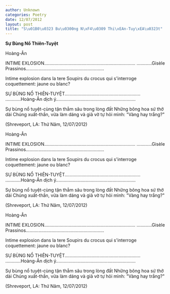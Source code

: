 ```yaml
---
author: Unknown
categories: Poetry
date: 12/07/2012
layout: post
title: "S\u01B0\u0323 Bu\u0300ng N\xF4\u0309 Thi\xEAn-Tuy\xEA\u0323t"
---
```


**Sự Bùng Nổ Thiên-Tuyệt**

Hoàng-Ân


INTIME EXLOSION.......................................................................
............Gisèle Prassinos.............................................................

Intime explosion dans la tere
Soupirs du crocus
qui s'interroge coquettement:
jaune ou blanc?


SỰ BÙNG NỔ THIÊN-TUYỆT...........................................................
............Hoàng-Ân dịch ý..............................................................

Sự bùng nổ tuyệt-cùng tận thẳm sâu trong lòng đất
Những bông hoa sứ thở dài
Chúng xuất-thần, vừa làm dáng và giả vờ tự hỏi mình:
"Vàng hay trắng?"


(Shreveport, LA: Thứ Năm, 12/07/2012)

Hoàng-Ân


INTIME EXLOSION.......................................................................
............Gisèle Prassinos.............................................................

Intime explosion dans la tere
Soupirs du crocus
qui s'interroge coquettement:
jaune ou blanc?


SỰ BÙNG NỔ THIÊN-TUYỆT...........................................................
............Hoàng-Ân dịch ý..............................................................

Sự bùng nổ tuyệt-cùng tận thẳm sâu trong lòng đất
Những bông hoa sứ thở dài
Chúng xuất-thần, vừa làm dáng và giả vờ tự hỏi mình:
"Vàng hay trắng?"


(Shreveport, LA: Thứ Năm, 12/07/2012)

Hoàng-Ân


INTIME EXLOSION.......................................................................
............Gisèle Prassinos.............................................................

Intime explosion dans la tere
Soupirs du crocus
qui s'interroge coquettement:
jaune ou blanc?


SỰ BÙNG NỔ THIÊN-TUYỆT...........................................................
............Hoàng-Ân dịch ý..............................................................

Sự bùng nổ tuyệt-cùng tận thẳm sâu trong lòng đất
Những bông hoa sứ thở dài
Chúng xuất-thần, vừa làm dáng và giả vờ tự hỏi mình:
"Vàng hay trắng?"


(Shreveport, LA: Thứ Năm, 12/07/2012)
